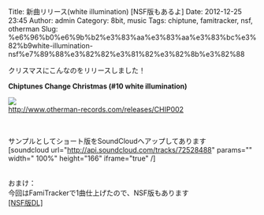 Title: 新曲リリース(white illumination) [NSF版もあるよ]
Date: 2012-12-25 23:45
Author: admin
Category: 8bit, music
Tags: chiptune, famitracker, nsf, otherman
Slug: %e6%96%b0%e6%9b%b2%e3%83%aa%e3%83%aa%e3%83%bc%e3%82%b9white-illumination-nsf%e7%89%88%e3%82%82%e3%81%82%e3%82%8b%e3%82%88

クリスマスにこんなのをリリースしました！

**Chiptunes Change Christmas (\#10 white illumination)**  

[![](http://www.otherman-records.com/special/CHIP002/images/jacket_on.jpg)](http://www.otherman-records.com/releases/CHIP002)  
<http://www.otherman-records.com/releases/CHIP002>

 

サンプルとしてショート版をSoundCloudへアップしてあります  
[soundcloud url="http://api.soundcloud.com/tracks/72528488" params=""
width=" 100%" height="166" iframe="true" /]

   
おまけ：  
今回はFamiTrackerで1曲仕上げたので、NSF版もあります  
[[NSF版DL]](http://dl.dropbox.com/u/6879731/blog/wi.nsf)
